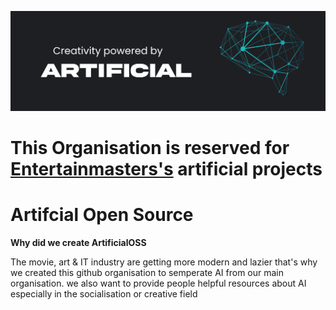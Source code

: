 ![ArtificialOSS Banner](https://raw.githubusercontent.com/ArtificialOSS/.github/main/profile/AIOSSBANNAR.png)

# **This Organisation is reserved for [Entertainmasters's](https://github.com/Entertainmasters) artificial projects**

# Artifcial Open Source

**Why did we create ArtificialOSS**

The movie, art & IT industry are getting more modern and lazier that's why we created this github organisation to semperate AI from our main organisation. we also want to provide people helpful resources about AI especially in the socialisation or creative field
